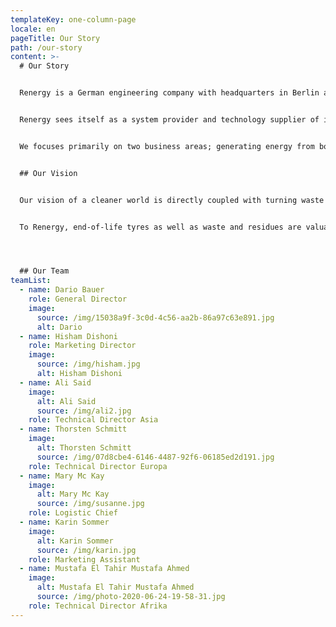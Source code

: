 ```yaml
---
templateKey: one-column-page
locale: en
pageTitle: Our Story
path: /our-story
content: >-
  # Our Story


  Renergy is a German engineering company with headquarters in Berlin and a branch in Dubai.


  Renergy sees itself as a system provider and technology supplier of innovative, ecological and highly profitable environmental technologies in the know-how areas of recycling and recovery. We deliver turnkey solutions tailored to your needs, without any further investment from your side.


  We focuses primarily on two business areas; generating energy from both waste and tyre recycling.


  ## Our Vision


  Our vision of a cleaner world is directly coupled with turning waste materials into valuable commodities with high returns on investment. An ecologic approach does not exclude economic success anymore. Constantly growing waste streams and amounts of end-of-life tires globally force to increasing endeavours for ecologic and economic solutions. With consequent consideration of these aspects, we started the development of tyre and waste energy recovery systems which today reflect the current technological state of the art and, for the first time, allow a to-date unseen affectivity and profitability as well as an outstanding high yield of the employed capital.


  To Renergy, end-of-life tyres as well as waste and residues are valuable raw material resources. Simple disposal or incineration does not comply with our ideal.




  ## Our Team
teamList:
  - name: Dario Bauer
    role: General Director
    image:
      source: /img/15038a9f-3c0d-4c56-aa2b-86a97c63e891.jpg
      alt: Dario
  - name: Hisham Dishoni
    role: Marketing Director
    image:
      source: /img/hisham.jpg
      alt: Hisham Dishoni
  - name: Ali Said
    image:
      alt: Ali Said
      source: /img/ali2.jpg
    role: Technical Director Asia
  - name: Thorsten Schmitt
    image:
      alt: Thorsten Schmitt
      source: /img/07d8cbe4-6146-4487-92f6-06185ed2d191.jpg
    role: Technical Director Europa
  - name: Mary Mc Kay
    image:
      alt: Mary Mc Kay
      source: /img/susanne.jpg
    role: Logistic Chief
  - name: Karin Sommer
    image:
      alt: Karin Sommer
      source: /img/karin.jpg
    role: Marketing Assistant
  - name: Mustafa El Tahir Mustafa Ahmed
    image:
      alt: Mustafa El Tahir Mustafa Ahmed
      source: /img/photo-2020-06-24-19-58-31.jpg
    role: Technical Director Afrika
---
```

